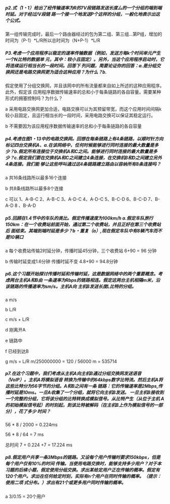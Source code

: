 ##### p2.式（1・1）给出了经传输速率为R的7V段链路发送长度厶的一个分组的端到端时延。对于经过/V段链 路一个接一个地发送P个这样的分组，一般化地表示出这个公式。

第一组传输完成时，最后一个路由器经过的包为第二组、第三组...第P组，增加的时间为（P-1）*L/R所以总时间为（N+P-1）*L/R

##### P3.考虑一个应用程序以稳定的速率传输数据（例如，发送方每k个时间单元产生一个N比特的数据单 元，其中：较小且固定）。另外，当这个应用程序启动时，它将连续运行相当长的一段时间。回答下 列问题，简要论证你的回答：a.是分组交换网还是电路交换网更为适合这种应用？为什么？b.
假定使用了分组交换网，并且该网中的所有流量都来自如上所述的这种应用程序。此外，假定该 应用程序数据传输速率的总和小于每条链路的各自容量。需要某种形式的拥塞控制吗？为什么？

a 采用电路交换网更加合适，电路交换可以为其预留带宽，而这个应用时间间隔k较小且固定，且运行相当长的一段时间，采用电路交换可以保证其稳定运行。

b 不需要因为该应用程序数据传输速率的总和小于每条链路的各自容量

##### p4.考虑在图1・13中的电路交换网。回想在每条链路上有4条链路，以顺时针方向标记四台交换机A、a.在该网络中，任何时候能够进行同时连接的最大数量是多少？b.假定所有连接位于交换机A和C之间。能够进行同时连接的最大数量是多少？c.假定我们要在交换机A和C之间建立4条连接，在交换机B和D之间建立另外4条连接。我们能 够让这些呼叫通过这4条链路建立路由以容纳所有8条连接吗？

a 共16条线路所以最多16个连接

b 共8条线路所以最多8个连接

c 可以 1、A-B-C   2、A-B-C   3、A-D-C  4、A-D-C   5、B-C-D  6、B-C-D   7、B-A-D  8 、B-A-D

##### p5.回顾在1.4节中的车队的类比。假定传播速度为100km/h a.假定车队旅行150km：在一个收费站前面开始，通过第二个收费站，并且正好在第三个收费站后 面结束。其端到端时延是多少？b・重复（a）,现在假定车队中有8辆汽车而不是10辆口

a 每个收费站传输2时延分钟，传播时延45分钟，三个收费站 6+90 = 96 分钟

b 传输时延变成1.6分钟 传播时延不变 4.8+90 = 94.8分钟

##### p6.这个习题开始探讨传播时延和传输时延，这是数据网络中的两个重要概念。考虑两台主机A和B由 一条速率为Rbps的链路相连。假定这两台主机相隔m米，沿该链路的传播速率为sm/s。主机A向 主机B发送长度L比特的分组。

a m/s

b L/R

c m/s + L/R

d 刚离开A

e 链路中

f 已经到达B

g m/s = L/R m/250000000 = 120 / 56000 m = 535714

##### p7.在这个习题中，我们考虑从主机A向主机B通过分组交换网发送语音（VoIP）。主机A将模拟语音 转换为传输中的64kbps数字比特流。然后主机A将这些比特分为56字节的分组。A和B之间有一条 链路：它的传输速率是2Mbps,传播时延是10ms。一旦A收集了一个分组，就将它向主机B发送。 一旦主机B接收到一个完整的分组，它将该分组的比特转换成模拟信号。从比特产生（从位于主机 A的初始模拟信号起）的时刻起，到该比特被解码（在主机B上作为模拟信号的一部分），花了多少 时间？

56  * 8 / 2000 = 0.224ms

56 * 8 / 64 = 7 ms 

总时间 7 + 0.224 +7 = 17.224 ms

##### p8.假定用户共享一条3Mbps的链路。又设每个用户传输时要求150kbps，但是每个用户仅有10%的时间 传输。当使用电路交换时，能够支持多少用户？对于本习题的后续小题，假定使用分组交换。求出某给定用户正在传输的概率。假定有120个用户。求出在任何给定时刻，实际有n个用户在同时传输的概率。（提示：使用二项 式分布。）求出有21个或更多用户同时传输的概率。

a 3/0.15 = 20个用户




